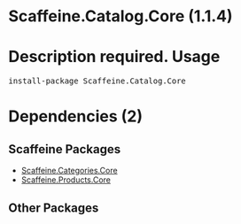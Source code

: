 ﻿Scaffeine.Catalog.Core (1.1.4)
======
Description required.
Usage
======
<pre>install-package Scaffeine.Catalog.Core</pre>
Dependencies (2)
=====

Scaffeine Packages
------
* [Scaffeine.Categories.Core](https://github.com/wcpro/Scaffeine/tree/master/src/Scaffeine.Categories.Core)
* [Scaffeine.Products.Core](https://github.com/wcpro/Scaffeine/tree/master/src/Scaffeine.Products.Core)

Other Packages
------
